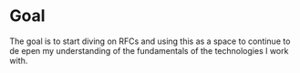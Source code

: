 # Goal
The goal is to start diving on RFCs and using this as a space to continue to de
epen my understanding of the fundamentals of the technologies I work with.

